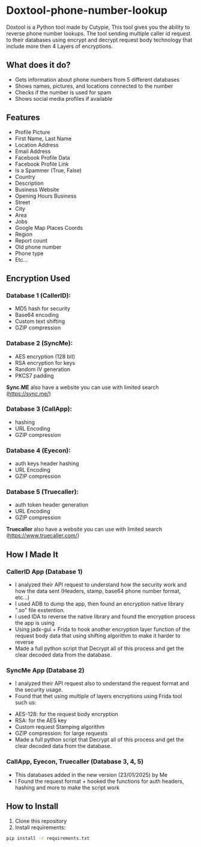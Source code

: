# Doxtool-phone-number-lookup
Doxtool is a Python tool made by Cutypie, This tool gives you the ability to reverse phone number lookups.
The tool sending multiple caller id request to their databases using encrypt and decrypt request body technology that include more then 4 Layers of encryptions.

## What does it do?
- Gets information about phone numbers from 5 different databases
- Shows names, pictures, and locations connected to the number
- Checks if the number is used for spam
- Shows social media profiles if available

## Features
- Profile Picture
- First Name, Last Name
- Location Address
- Email Address
- Facebook Profile Data
- Facebook Profile Link
- Is a Spammer (True, False)
- Country
- Description
- Business Website
- Opening Hours Business
- Street
- City
- Area
- Jobs
- Google Map Places Coords
- Region
- Report count
- Old phone number
- Phone type
- Etc...


## Encryption Used
### Database 1 (CallerID):
- MD5 hash for security
- Base64 encoding
- Custom text shifting
- GZIP compression

### Database 2 (SyncMe):
- AES encryption (128 bit)
- RSA encryption for keys
- Random IV generation
- PKCS7 padding

**Sync.ME** also have a website you can use with limited search (https://sync.me/)

### Database 3 (CallApp):
- hashing
- URL Encoding
- GZIP compression

### Database 4 (Eyecon):
- auth keys header hashing
- URL Encoding
- GZIP compression

### Database 5 (Truecaller):
- auth token header generation
- URL Encoding
- GZIP compression

**Truecaller** also have a website you can use with limited search (https://www.truecaller.com/)

## How I Made It
### CallerID App (Database 1)
- I analyzed their API request to understand how the security work and how the data sent (Headers, stamp, base64 phone number format, etc...)
- I used ADB to dump the app, then found an encryption native library ".so" file exstention.
- I used IDA to reverse the native library and found the encryption process the app is using
- Using jadx-gui + Frida to hook another encryption layer function of the request body data that using shifting algorithm to make it harder to reverse
- Made a full python script that Decrypt all of this process and get the clear decoded data from the database.

### SyncMe App (Database 2)
-  I analyzed their API request also to understand the request format and the security usage.
-  Found that thet using multiple of layers encryptions using Frida tool such us:
  * AES-128: for the request body encryption
  * RSA: for the AES key
  * Custom request Stamping algorithm
  * GZIP compression: for large requests
  * Made a full python script that Decrypt all of this process and get the clear decoded data from the database.

### CallApp, Eyecon, Truecaller (Database 3, 4, 5)
- This databases added in the new version (23/01/2025) by Me
- I Found the request format + hooked the functions for auth headers, hashing and more to make the script work

## How to Install
1. Clone this repository
2. Install requirements:
```bash
pip install -r requirements.txt
